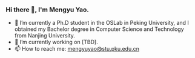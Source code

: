 ### Hi there 👋, I'm Mengyu Yao.

<!--
**Yao-mengyu/Yao-mengyu** is a ✨ _special_ ✨ repository because its `README.md` (this file) appears on your GitHub profile.

Here are some ideas to get you started:

- 🔭 I’m currently working on ...
- 🌱 I’m currently learning ...
- 👯 I’m looking to collaborate on ...
- 🤔 I’m looking for help with ...
- 💬 Ask me about ...
- 📫 How to reach me: ...
- 😄 Pronouns: ...
- ⚡ Fun fact: ...
-->
- 🌱 I’m currently a Ph.D student in the OSLab in Peking University, and I obtained my Bachelor degree in Computer Science and Technology from Nanjing University.
- 🔭 I’m currently working on [TBD].
- 📫 How to reach me: mengyuyao@stu.pku.edu.cn
